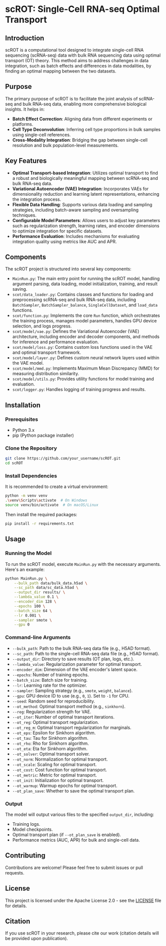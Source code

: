 # scROT: Single-Cell RNA-seq Optimal Transport

## Introduction
scROT is a computational tool designed to integrate single-cell RNA sequencing (scRNA-seq) data with bulk RNA sequencing data using optimal transport (OT) theory. This method aims to address challenges in data integration, such as batch effects and differences in data modalities, by finding an optimal mapping between the two datasets.

## Purpose
The primary purpose of scROT is to facilitate the joint analysis of scRNA-seq and bulk RNA-seq data, enabling more comprehensive biological insights. It helps in:
- **Batch Effect Correction**: Aligning data from different experiments or platforms.
- **Cell Type Deconvolution**: Inferring cell type proportions in bulk samples using single-cell references.
- **Cross-Modality Integration**: Bridging the gap between single-cell resolution and bulk population-level measurements.

## Key Features
- **Optimal Transport-based Integration**: Utilizes optimal transport to find a robust and biologically meaningful mapping between scRNA-seq and bulk RNA-seq data.
- **Variational Autoencoder (VAE) Integration**: Incorporates VAEs for dimensionality reduction and learning latent representations, enhancing the integration process.
- **Flexible Data Handling**: Supports various data loading and sampling strategies, including batch-aware sampling and oversampling techniques.
- **Configurable Model Parameters**: Allows users to adjust key parameters such as regularization strength, learning rates, and encoder dimensions to optimize integration for specific datasets.
- **Performance Evaluation**: Includes mechanisms for evaluating integration quality using metrics like AUC and APR.

## Components
The scROT project is structured into several key components:
- `MainRun.py`: The main entry point for running the scROT model, handling argument parsing, data loading, model initialization, training, and result saving.
- `scot/data_loader.py`: Contains classes and functions for loading and preprocessing scRNA-seq and bulk RNA-seq data, including `BatchSampler`, `BatchSampler_balance`, `SingleCellDataset`, and `load_data` functions.
- `scot/function.py`: Implements the core `Run` function, which orchestrates the training process, manages model parameters, handles GPU device selection, and logs progress.
- `scot/model/vae.py`: Defines the Variational Autoencoder (VAE) architecture, including encoder and decoder components, and methods for inference and performance evaluation.
- `scot/model/loss.py`: Contains custom loss functions used in the VAE and optimal transport framework.
- `scot/model/layer.py`: Defines custom neural network layers used within the VAE model.
- `scot/model/mmd.py`: Implements Maximum Mean Discrepancy (MMD) for measuring distribution similarity.
- `scot/model/utils.py`: Provides utility functions for model training and evaluation.
- `scot/logger.py`: Handles logging of training progress and results.

## Installation

### Prerequisites
- Python 3.x
- pip (Python package installer)

### Clone the Repository
```bash
git clone https://github.com/your_username/scROT.git
cd scROT
```

### Install Dependencies
It is recommended to create a virtual environment:
```bash
python -m venv venv
.\venv\Scripts\activate  # On Windows
source venv/bin/activate  # On macOS/Linux
```

Then install the required packages:
```bash
pip install -r requirements.txt
```

## Usage

### Running the Model
To run the scROT model, execute `MainRun.py` with the necessary arguments. Here's an example:

```bash
python MainRun.py \
    --bulk_path data/bulk_data.h5ad \
    --sc_path data/sc_data.h5ad \
    --output_dir results/ \
    --lambda_value 0.1 \
    --encoder_dim 128 \
    --epochs 100 \
    --batch_size 64 \
    --lr 0.001 \
    --sampler smote \
    --gpu 0
```

### Command-line Arguments
- `--bulk_path`: Path to the bulk RNA-seq data file (e.g., H5AD format).
- `--sc_path`: Path to the single-cell RNA-seq data file (e.g., H5AD format).
- `--output_dir`: Directory to save results (OT plan, logs, etc.).
- `--lambda_value`: Regularization parameter for optimal transport.
- `--encoder_dim`: Dimension of the VAE encoder's latent space.
- `--epochs`: Number of training epochs.
- `--batch_size`: Batch size for training.
- `--lr`: Learning rate for the optimizer.
- `--sampler`: Sampling strategy (e.g., `smote`, `weight`, `balance`).
- `--gpu`: GPU device ID to use (e.g., `0`, `1`). Set to `-1` for CPU.
- `--seed`: Random seed for reproducibility.
- `--ot_method`: Optimal transport method (e.g., `sinkhorn`).
- `--reg`: Regularization strength for VAE.
- `--ot_iter`: Number of optimal transport iterations.
- `--ot_reg`: Optimal transport regularization.
- `--ot_reg_m`: Optimal transport regularization for marginals.
- `--ot_eps`: Epsilon for Sinkhorn algorithm.
- `--ot_tau`: Tau for Sinkhorn algorithm.
- `--ot_rho`: Rho for Sinkhorn algorithm.
- `--ot_eta`: Eta for Sinkhorn algorithm.
- `--ot_solver`: Optimal transport solver.
- `--ot_norm`: Normalization for optimal transport.
- `--ot_scale`: Scaling for optimal transport.
- `--ot_cost`: Cost function for optimal transport.
- `--ot_metric`: Metric for optimal transport.
- `--ot_init`: Initialization for optimal transport.
- `--ot_warmup`: Warmup epochs for optimal transport.
- `--ot_plan_save`: Whether to save the optimal transport plan.

### Output
The model will output various files to the specified `output_dir`, including:
- Training logs.
- Model checkpoints.
- Optimal transport plan (if `--ot_plan_save` is enabled).
- Performance metrics (AUC, APR) for bulk and single-cell data.

## Contributing
Contributions are welcome! Please feel free to submit issues or pull requests.

## License
This project is licensed under the Apache License 2.0 - see the [LICENSE](LICENSE) file for details.

## Citation
If you use scROT in your research, please cite our work (citation details will be provided upon publication).

   


